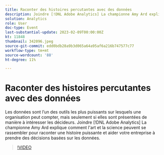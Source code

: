 ```yaml
---
title: Raconter des histoires percutantes avec des données
description: Joindre [!DNL Adobe Analytics] La championne Amy Ard explique comment l'art et la science peuvent se rassembler pour raconter une histoire puissante et aider votre entreprise à prendre des décisions basées sur les données.
solution: Analytics
role: User
doc-type: Event
last-substantial-update: 2023-02-09T00:00:00Z
kt: 11848
thumbnail: 342096.jpeg
source-git-commit: edd0bdb28a9b3d065a64a95af6a216b747577c77
workflow-type: tm+mt
source-wordcount: '88'
ht-degree: 11%

---
```


# Raconter des histoires percutantes avec des données

Les données sont l’un des outils les plus puissants sur lesquels une organisation peut compter, mais seulement si elles sont présentées de manière à intéresser les décideurs. Joindre [!DNL Adobe Analytics] La championne Amy Ard explique comment l&#39;art et la science peuvent se rassembler pour raconter une histoire puissante et aider votre entreprise à prendre des décisions basées sur les données.

>[!VIDEO](https://video.tv.adobe.com/v/342096/?quality=12&learn=on)

